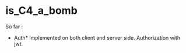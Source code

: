 # is_C4_a_bomb

So far : 
  - Auth* implemented on both client and server side. Authorization with jwt.
